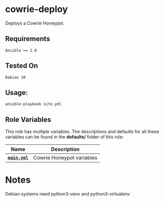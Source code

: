 # cowrie-deploy
Deploys a Cowrie Honeypot.

## Requirements
`Ansible >= 2.8`

## Tested On
`Debian 10`

## Usage:
```
ansible-playbook site.yml
```
## Role Variables

This role has multiple variables.
The descriptions and defaults for all these variables can be found in the **defaults/** folder of this role:

| Name | Description |
| ---- | ----------- |
| **[`main.yml`](https://github.com/tankmek/cowrie-splunk-deploy/group_vars/honeypots/cowrie.yml)** | Cowrie Honeypot variables |

# Notes
Debian systems need python3-venv and python3-virtualenv
